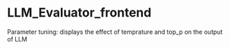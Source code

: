 # LLM_Evaluator_frontend
Parameter tuning: displays the effect of temprature and top_p on the output of LLM
